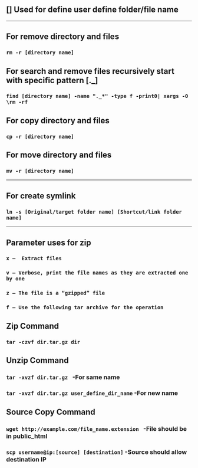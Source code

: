 ## [] Used for define user define folder/file name

---

## For remove directory and files

### `rm -r [directory name]`

## For search and remove files recursively start with specific pattern [._]

### `find [directory name] -name "._*" -type f -print0| xargs -0 \rm -rf`


## For copy directory and files

### `cp -r [directory name]`


## For move directory and files

### `mv -r [directory name]`

---

## For create symlink

### `ln -s [Original/target folder name] [Shortcut/link folder name]`


---

## Parameter uses for zip

### `x –  Extract files`

### `v – Verbose, print the file names as they are extracted one by one`

### `z – The file is a “gzipped” file`

### `f – Use the following tar archive for the operation`


## Zip Command
### `tar -czvf dir.tar.gz dir`


## Unzip Command
### `tar -xvzf dir.tar.gz ` -For same name
### `tar -xvzf dir.tar.gz user_define_dir_name` -For new name



## Source Copy Command
### `wget http://example.com/file_name.extension ` -File should be in public_html
### `scp username@ip:[source] [destination]` -Source should allow destination IP
